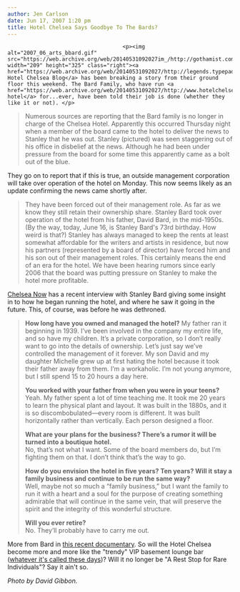 ```yaml
---
author: Jen Carlson
date: Jun 17, 2007 1:20 pm
title: Hotel Chelsea Says Goodbye To The Bards?
---
```


	
										<p><img alt="2007_06_arts_bbard.gif" src="https://web.archive.org/web/20140531092027im_/http://gothamist.com/attachments/arts_jen/2007_06_arts_bbard.gif" width="209" height="325" class="right"><a href="https://web.archive.org/web/20140531092027/http://legends.typepad.com/living_with_legends_the_h/2007/06/bard_family_out.html">The Hotel Chelsea Blog</a> has been breaking a story from their ground floor this weekend. The Bard Family, who have run <a href="https://web.archive.org/web/20140531092027/http://www.hotelchelsea.com/">the hotel</a> for...ever, have been told their job is done (whether they like it or not). </p>

<blockquote>Numerous sources are reporting that the Bard family is no longer in charge of the Chelsea Hotel.  Apparently this occurred Thursday night when a member of the board came to the hotel to deliver the news to Stanley that he was out.  Stanley (pictured) was seen staggering out of his office in disbelief at the news.  Although he had been under pressure from the board for some time this apparently came as a bolt out of the blue.</blockquote> 

<p>They go on to report that if this is true, an outside management corporation will take over operation of the hotel on Monday. This now seems likely as an update confirming the news came shortly after. </p>

<blockquote>They have been forced out of their management role.  As far as we know they still retain their ownership share.  Stanley Bard took over operation of the hotel from his father, David Bard, in the mid-1950s. (By the  way, today, June 16, is Stanley Bard&apos;s 73rd birthday. How weird is that?)  Stanley has always managed to keep the rents at least somewhat affordable for the writers and artists in residence, but now his partners (represented by a board of director) have forced him and his son out of their management roles.  This certainly means the end of an era for the hotel.  We have been hearing rumors since early 2006 that the board was putting pressure on Stanley to make the hotel more profitable.</blockquote> 

<p><a href="https://web.archive.org/web/20140531092027/http://www.chelseanow.com/cn_34/offeringahometo.html">Chelsea Now</a> has a recent interview with Stanley Bard giving some insight in to how he began running the hotel, and where he saw it going in the future. This, of course, was before he was dethroned. </p>

<blockquote><strong>How long have you owned and managed the hotel?</strong>
My father ran it beginning in 1939. I&#x2019;ve been involved in the company my entire life, and so have my children. It&#x2019;s a private corporation, so I don&#x2019;t really want to go into the details of ownership. Let&#x2019;s just say we&#x2019;ve controlled the management of it forever. My son David and my daughter Michelle grew up at first hating the hotel because it took their father away from them. I&#x2019;m a workaholic. I&#x2019;m not young anymore, but I still spend 15 to 20 hours a day here.

<p><strong>You worked with your father from when you were in your teens?</strong><br>
Yeah. My father spent a lot of time teaching me. It took me 20 years to learn the physical plant and layout. It was built in the 1880s, and it is so discombobulated&#x2014;every room is different. It was built horizontally rather than vertically. Each person designed a floor.</p>

<p><strong>What are your plans for the business? There&#x2019;s a rumor it will be turned into a boutique hotel.</strong><br>
No, that&#x2019;s not what I want. Some of the board members do, but I&#x2019;m fighting them on that. I don&#x2019;t think that&#x2019;s the way to go.</p>

<p><strong>How do you envision the hotel in five years? Ten years? Will it stay a family business and continue to be run the same way?</strong><br>
Well, maybe not so much a &#x201C;family business,&#x201D; but I want the family to run it with a heart and a soul for the purpose of creating something admirable that will continue in the same vein, that will preserve the spirit and the integrity of this wonderful structure.</p>

<p><strong>Will you ever retire?</strong><br>
No. They&#x2019;ll probably have to carry me out.</p></blockquote><p></p>

<p>More from Bard in <a href="https://web.archive.org/web/20140531092027/http://legends.typepad.com/living_with_legends_the_h/2007/06/australian_docu.html">this recent documentary</a>. So will the Hotel Chelsea become more and more like the &quot;trendy&quot; VIP basement lounge bar (<a href="https://web.archive.org/web/20140531092027/http://gothamist.com/2007/05/09/seems_like_the.php">whatever it&apos;s called these days</a>)? Will it no longer be &quot;A Rest Stop for Rare Individuals&quot;? Say it ain&apos;t so. </p>

<p><em>Photo by David Gibbon.</em></p>					
										
									
				